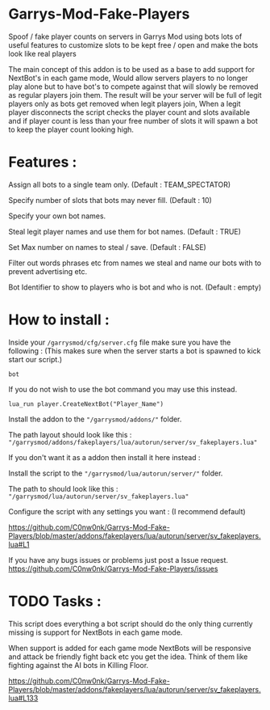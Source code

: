 # Garrys-Mod-Fake-Players
Spoof / fake player counts on servers in Garrys Mod using bots lots of useful features to customize slots to be kept free / open and make the bots look like real players

The main concept of this addon is to be used as a base to add support for NextBot's in each game mode, Would allow servers players to no longer play alone but to have bot's to compete against that will slowly be removed as regular players join them. The result will be your server will be full of legit players only as bots get removed when legit players join, When a legit player disconnects the script checks the player count and slots available and if player count is less than your free number of slots it will spawn a bot to keep the player count looking high.

# Features :

Assign all bots to a single team only. (Default : TEAM_SPECTATOR)

Specify number of slots that bots may never fill. (Default : 10)

Specify your own bot names.

Steal legit player names and use them for bot names. (Default : TRUE)

Set Max number on names to steal / save. (Default : FALSE)

Filter out words phrases etc from names we steal and name our bots with to prevent advertising etc.

Bot Identifier to show to players who is bot and who is not. (Default : empty)

# How to install :

Inside your `/garrysmod/cfg/server.cfg` file make sure you have the following : (This makes sure when the server starts a bot is spawned to kick start our script.)

`bot`

If you do not wish to use the bot command you may use this instead.

`lua_run player.CreateNextBot("Player_Name")`

Install the addon to the `"/garrysmod/addons/"` folder.

The path layout should look like this : `"/garrysmod/addons/fakeplayers/lua/autorun/server/sv_fakeplayers.lua"`

If you don't want it as a addon then install it here instead :

Install the script to the `"/garrysmod/lua/autorun/server/"` folder.

The path to should look like this : `"/garrysmod/lua/autorun/server/sv_fakeplayers.lua"`

Configure the script with any settings you want : (I recommend default)

https://github.com/C0nw0nk/Garrys-Mod-Fake-Players/blob/master/addons/fakeplayers/lua/autorun/server/sv_fakeplayers.lua#L1

If you have any bugs issues or problems just post a Issue request. https://github.com/C0nw0nk/Garrys-Mod-Fake-Players/issues

# TODO Tasks :

This script does everything a bot script should do the only thing currently missing is support for NextBots in each game mode.

When support is added for each game mode NextBots will be responsive and attack be friendly fight back etc you get the idea. Think of them like fighting against the AI bots in Killing Floor.

https://github.com/C0nw0nk/Garrys-Mod-Fake-Players/blob/master/addons/fakeplayers/lua/autorun/server/sv_fakeplayers.lua#L133
